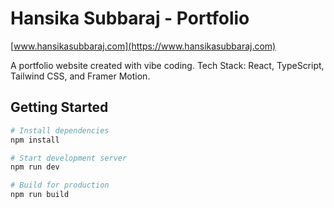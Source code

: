 # Hansika Subbaraj - Portfolio

[www.hansikasubbaraj.com](https://www.hansikasubbaraj.com)

A portfolio website created with vibe coding.
Tech Stack: React, TypeScript, Tailwind CSS, and Framer Motion.

## Getting Started

```bash
# Install dependencies
npm install

# Start development server
npm run dev

# Build for production
npm run build
```
